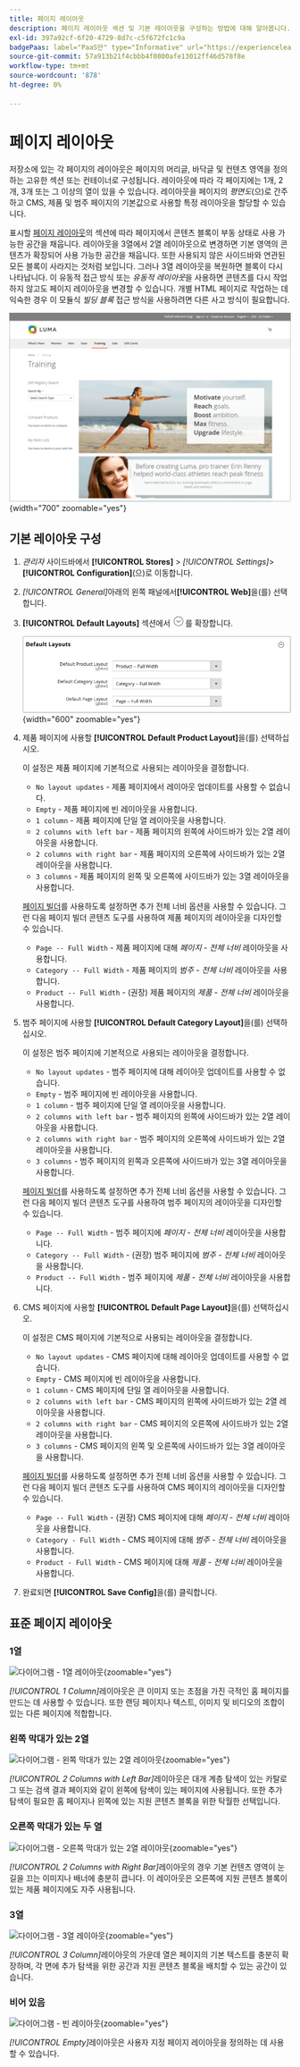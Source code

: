 ```yaml
---
title: 페이지 레이아웃
description: 페이지 레이아웃 섹션 및 기본 레이아웃을 구성하는 방법에 대해 알아봅니다.
exl-id: 397a92cf-6f20-4729-8d7c-c5f672fc1c9a
badgePaas: label="PaaS만" type="Informative" url="https://experienceleague.adobe.com/ko/docs/commerce/user-guides/product-solutions" tooltip="Adobe Commerce 온 클라우드 프로젝트(Adobe 관리 PaaS 인프라) 및 온프레미스 프로젝트에만 적용됩니다."
source-git-commit: 57a913b21f4cbbb4f0800afe13012ff46d578f8e
workflow-type: tm+mt
source-wordcount: '878'
ht-degree: 0%

---
```


# 페이지 레이아웃

저장소에 있는 각 페이지의 레이아웃은 페이지의 머리글, 바닥글 및 컨텐츠 영역을 정의하는 고유한 섹션 또는 컨테이너로 구성됩니다. 레이아웃에 따라 각 페이지에는 1개, 2개, 3개 또는 그 이상의 열이 있을 수 있습니다. 레이아웃을 페이지의 _평면도_(으)로 간주하고 CMS, 제품 및 범주 페이지의 기본값으로 사용할 특정 레이아웃을 할당할 수 있습니다.

표시할 [페이지 레이아웃](layout-updates.md)의 섹션에 따라 페이지에서 콘텐츠 블록이 부동 상태로 사용 가능한 공간을 채웁니다. 레이아웃을 3열에서 2열 레이아웃으로 변경하면 기본 영역의 콘텐츠가 확장되어 사용 가능한 공간을 채웁니다. 또한 사용되지 않은 사이드바와 연관된 모든 블록이 사라지는 것처럼 보입니다. 그러나 3열 레이아웃을 복원하면 블록이 다시 나타납니다. 이 유동적 접근 방식 또는 _유동적 레이아웃_&#x200B;을 사용하면 콘텐츠를 다시 작업하지 않고도 페이지 레이아웃을 변경할 수 있습니다. 개별 HTML 페이지로 작업하는 데 익숙한 경우 이 모듈식 _빌딩 블록_ 접근 방식을 사용하려면 다른 사고 방식이 필요합니다.

![왼쪽 막대 페이지 레이아웃이 있는 표준 2열](./assets/storefront-2-column-ee.png){width="700" zoomable="yes"}

## 기본 레이아웃 구성

1. _관리자_ 사이드바에서 **[!UICONTROL Stores]** > _[!UICONTROL Settings]_>**[!UICONTROL Configuration]**(으)로 이동합니다.

1. _[!UICONTROL General]_&#x200B;아래의 왼쪽 패널에서&#x200B;**[!UICONTROL Web]**&#x200B;을(를) 선택합니다.

1. **[!UICONTROL Default Layouts]** 섹션에서 ![확장 선택기](../assets/icon-display-expand.png)를 확장합니다.

   ![기본 레이아웃](./assets/web-default-layouts.png){width="600" zoomable="yes"}

1. 제품 페이지에 사용할 **[!UICONTROL Default Product Layout]**&#x200B;을(를) 선택하십시오.

   이 설정은 제품 페이지에 기본적으로 사용되는 레이아웃을 결정합니다.

   - `No layout updates` - 제품 페이지에서 레이아웃 업데이트를 사용할 수 없습니다.
   - `Empty` - 제품 페이지에 빈 레이아웃을 사용합니다.
   - `1 column` - 제품 페이지에 단일 열 레이아웃을 사용합니다.
   - `2 columns with left bar` - 제품 페이지의 왼쪽에 사이드바가 있는 2열 레이아웃을 사용합니다.
   - `2 columns with right bar` - 제품 페이지의 오른쪽에 사이드바가 있는 2열 레이아웃을 사용합니다.
   - `3 columns` - 제품 페이지의 왼쪽 및 오른쪽에 사이드바가 있는 3열 레이아웃을 사용합니다.

   [페이지 빌더](../page-builder/introduction.md)를 사용하도록 설정하면 추가 전체 너비 옵션을 사용할 수 있습니다. 그런 다음 페이지 빌더 콘텐츠 도구를 사용하여 제품 페이지의 레이아웃을 디자인할 수 있습니다.

   - `Page -- Full Width` - 제품 페이지에 대해 _페이지 - 전체 너비_ 레이아웃을 사용합니다.
   - `Category -- Full Width` - 제품 페이지의 _범주 - 전체 너비_ 레이아웃을 사용합니다.
   - `Product -- Full Width` - (권장) 제품 페이지의 _제품 - 전체 너비_ 레이아웃을 사용합니다.

1. 범주 페이지에 사용할 **[!UICONTROL Default Category Layout]**&#x200B;을(를) 선택하십시오.

   이 설정은 범주 페이지에 기본적으로 사용되는 레이아웃을 결정합니다.

   - `No layout updates` - 범주 페이지에 대해 레이아웃 업데이트를 사용할 수 없습니다.
   - `Empty` - 범주 페이지에 빈 레이아웃을 사용합니다.
   - `1 column` - 범주 페이지에 단일 열 레이아웃을 사용합니다.
   - `2 columns with left bar` - 범주 페이지의 왼쪽에 사이드바가 있는 2열 레이아웃을 사용합니다.
   - `2 columns with right bar` - 범주 페이지의 오른쪽에 사이드바가 있는 2열 레이아웃을 사용합니다.
   - `3 columns` - 범주 페이지의 왼쪽과 오른쪽에 사이드바가 있는 3열 레이아웃을 사용합니다.

   [페이지 빌더](../page-builder/introduction.md)를 사용하도록 설정하면 추가 전체 너비 옵션을 사용할 수 있습니다. 그런 다음 페이지 빌더 콘텐츠 도구를 사용하여 범주 페이지의 레이아웃을 디자인할 수 있습니다.

   - `Page -- Full Width` - 범주 페이지에 _페이지 - 전체 너비_ 레이아웃을 사용합니다.
   - `Category -- Full Width` - (권장) 범주 페이지에 _범주 - 전체 너비_ 레이아웃을 사용합니다.
   - `Product -- Full Width` - 범주 페이지에 _제품 - 전체 너비_ 레이아웃을 사용합니다.

1. CMS 페이지에 사용할 **[!UICONTROL Default Page Layout]**&#x200B;을(를) 선택하십시오.

   이 설정은 CMS 페이지에 기본적으로 사용되는 레이아웃을 결정합니다.

   - `No layout updates` - CMS 페이지에 대해 레이아웃 업데이트를 사용할 수 없습니다.
   - `Empty` - CMS 페이지에 빈 레이아웃을 사용합니다.
   - `1 column` - CMS 페이지에 단일 열 레이아웃을 사용합니다.
   - `2 columns with left bar` - CMS 페이지의 왼쪽에 사이드바가 있는 2열 레이아웃을 사용합니다.
   - `2 columns with right bar` - CMS 페이지의 오른쪽에 사이드바가 있는 2열 레이아웃을 사용합니다.
   - `3 columns` - CMS 페이지의 왼쪽 및 오른쪽에 사이드바가 있는 3열 레이아웃을 사용합니다.

   [페이지 빌더](../page-builder/introduction.md)를 사용하도록 설정하면 추가 전체 너비 옵션을 사용할 수 있습니다. 그런 다음 페이지 빌더 콘텐츠 도구를 사용하여 CMS 페이지의 레이아웃을 디자인할 수 있습니다.

   - `Page -- Full Width` - (권장) CMS 페이지에 대해 _페이지 - 전체 너비_ 레이아웃을 사용합니다.
   - `Category - Full Width` - CMS 페이지에 대해 _범주 - 전체 너비_ 레이아웃을 사용합니다.
   - `Product - Full Width` - CMS 페이지에 대해 _제품 - 전체 너비_ 레이아웃을 사용합니다.

1. 완료되면 **[!UICONTROL Save Config]**&#x200B;을(를) 클릭합니다.

## 표준 페이지 레이아웃

### 1열

![다이어그램 - 1열 레이아웃](./assets/layout-1-col-th.png){zoomable="yes"}

_[!UICONTROL 1 Column]_&#x200B;레이아웃은 큰 이미지 또는 초점을 가진 극적인 홈 페이지를 만드는 데 사용할 수 있습니다. 또한 랜딩 페이지나 텍스트, 이미지 및 비디오의 조합이 있는 다른 페이지에 적합합니다.

### 왼쪽 막대가 있는 2열

![다이어그램 - 왼쪽 막대가 있는 2열 레이아웃](./assets/layout-2-col-lft-bar-th.png){zoomable="yes"}

_[!UICONTROL 2 Columns with Left Bar]_&#x200B;레이아웃은 대개 계층 탐색이 있는 카탈로그 또는 검색 결과 페이지와 같이 왼쪽에 탐색이 있는 페이지에 사용됩니다. 또한 추가 탐색이 필요한 홈 페이지나 왼쪽에 있는 지원 콘텐츠 블록을 위한 탁월한 선택입니다.

### 오른쪽 막대가 있는 두 열

![다이어그램 - 오른쪽 막대가 있는 2열 레이아웃](./assets/layout-2-col-rt-bar-th.png){zoomable="yes"}

_[!UICONTROL 2 Columns with Right Bar]_&#x200B;레이아웃의 경우 기본 컨텐츠 영역이 눈길을 끄는 이미지나 배너에 충분히 큽니다. 이 레이아웃은 오른쪽에 지원 콘텐츠 블록이 있는 제품 페이지에도 자주 사용됩니다.

### 3열

![다이어그램 - 3열 레이아웃](./assets/layout-3-col-th.png){zoomable="yes"}

_[!UICONTROL 3 Column]_&#x200B;레이아웃의 가운데 열은 페이지의 기본 텍스트를 충분히 확장하며, 각 면에 추가 탐색을 위한 공간과 지원 콘텐츠 블록을 배치할 수 있는 공간이 있습니다.

### 비어 있음

![다이어그램 - 빈 레이아웃](./assets/layout-blank-th.png){zoomable="yes"}

_[!UICONTROL Empty]_&#x200B;레이아웃은 사용자 지정 페이지 레이아웃을 정의하는 데 사용할 수 있습니다.
